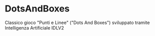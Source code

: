 # DotsAndBoxes
Classico gioco "Punti e Linee" ("Dots And Boxes") sviluppato tramite Intelligenza Artificiale IDLV2
